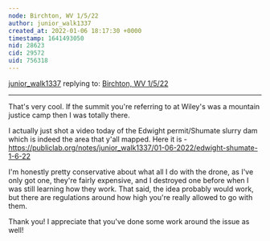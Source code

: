 ```yaml
---
node: Birchton, WV 1/5/22
author: junior_walk1337
created_at: 2022-01-06 18:17:30 +0000
timestamp: 1641493050
nid: 28623
cid: 29572
uid: 756318
---
```




[junior_walk1337](../profile/junior_walk1337) replying to: [Birchton, WV 1/5/22](../notes/junior_walk1337/01-05-2022/birchton-wv-1-5-22)

----
That's very cool. If the summit you're referring to at Wiley's was a mountain justice camp then I was totally there.

I actually just shot a video today of the Edwight permit/Shumate slurry dam which is indeed the area that y'all mapped. Here it is - https://publiclab.org/notes/junior_walk1337/01-06-2022/edwight-shumate-1-6-22

I'm honestly pretty conservative about what all I do with the drone, as I've only got one, they're fairly expensive, and I destroyed one before when I was still learning how they work. That said, the idea probably would work, but there are regulations around how high you're really allowed to go with them.

Thank you! I appreciate that you've done some work around the issue as well!